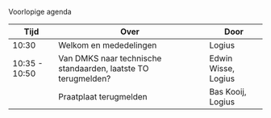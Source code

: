 Voorlopige agenda

|  Tijd          | Over                                                          | Door                       |
|----------------|---------------------------------------------------------------|----------------------------|
|  10:30         | Welkom en mededelingen                                        | Logius                     |
|  10:35 - 10:50 | Van DMKS naar technische standaarden, laatste TO terugmelden? | Edwin Wisse, Logius        |
|                | Praatplaat terugmelden                                        | Bas Kooij, Logius          |
